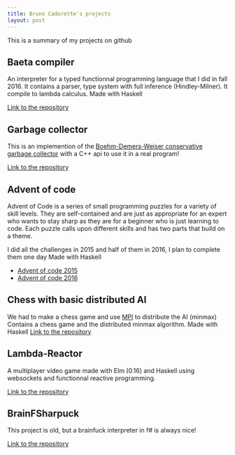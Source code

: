 ```yaml
---
title: Bruno Cadorette's projects
layout: post
---
```


This is a summary of my projects on github

## Baeta compiler
An interpreter for a typed functionnal programming language that I did in fall 2016. It contains a parser, type system with full inference (Hindley-Milner). It compile to lambda calculus. Made with Haskell

[Link to the repository](https://github.com/bruno-cadorette/Baeta-Compiler)

## Garbage collector
This is an implemention of the [Boehm-Demers-Weiser conservative garbage collector](https://en.wikipedia.org/wiki/Boehm_garbage_collector) with a C++ api to use it in a real program!

[Link to the repository](https://github.com/bruno-cadorette/RealTimeGarbageCollector)

## Advent of code
Advent of Code is a series of small programming puzzles for a variety of skill levels. They are self-contained and are just as appropriate for an expert who wants to stay sharp as they are for a beginner who is just learning to code. Each puzzle calls upon different skills and has two parts that build on a theme.

I did all the challenges in 2015 and half of them in 2016, I plan to complete them one day
Made with Haskell
* [Advent of code 2015](https://github.com/bruno-cadorette/AdventOfCode2015)
* [Advent of code 2016](https://github.com/bruno-cadorette/AdventOfCode2016)

## Chess with basic distributed AI
We had to make a chess game and use [MPI](https://fr.wikipedia.org/wiki/Message_Passing_Interface) to distribute the AI (minmax)
Contains a chess game and the distributed minmax algorithm.
Made with Haskell
[Link to the repository](https://github.com/bruno-cadorette/IFT630-TP3)

## Lambda-Reactor
A multiplayer video game made with Elm (0.16) and Haskell using websockets and functionnal reactive programming. 

[Link to the repository](https://github.com/bruno-cadorette/IFT630-TP3)

## BrainFSharpuck
This project is old, but a brainfuck interpreter in f# is always nice!

[Link to the repository](https://github.com/bruno-cadorette/IFT630-TP3)
